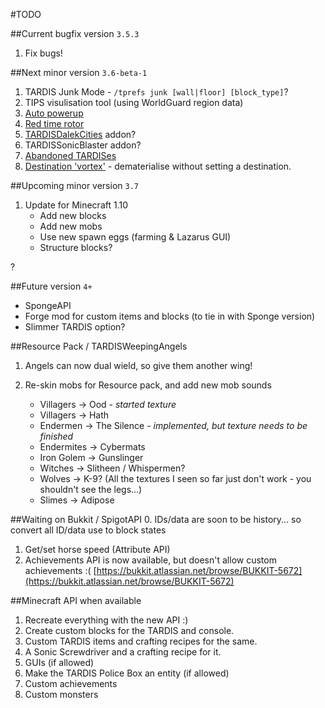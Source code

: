 #TODO

##Current bugfix version `3.5.3`
1. Fix bugs!

##Next minor version `3.6-beta-1`
1. TARDIS Junk Mode - `/tprefs junk [wall|floor] [block_type]`?
2. TIPS visulisation tool (using WorldGuard region data)
3. [Auto powerup](http://dev.bukkit.org/bukkit-plugins/tardis/tickets/1209-auto-powerup/)
4. [Red time rotor](http://dev.bukkit.org/bukkit-plugins/tardis/tickets/1216-red-time-rotor/)
5. [TARDISDalekCities](http://dev.bukkit.org/bukkit-plugins/tardis/tickets/1168-a-dalek-conquest/) addon?
6. TARDISSonicBlaster addon?
7. [Abandoned TARDISes](http://dev.bukkit.org/bukkit-plugins/tardis/tickets/1277-possibility-to-abandon-a-tardis/)
8. [Destination 'vortex'](http://dev.bukkit.org/bukkit-plugins/tardis/tickets/1023-set-the-tardis-inflight-without-setting-a-destination/) - dematerialise without setting a destination.

##Upcoming minor version `3.7`
1. Update for Minecraft 1.10
   * Add new blocks
   * Add new mobs
   * Use new spawn eggs (farming & Lazarus GUI)
   * Structure blocks?

?

##Future version `4+`
* SpongeAPI
* Forge mod for custom items and blocks (to tie in with Sponge version)
* Slimmer TARDIS option?

##Resource Pack / TARDISWeepingAngels

1. Angels can now dual wield, so give them another wing!
2. Re-skin mobs for Resource pack, and add new mob sounds

   * Villagers -> Ood - _started texture_
   * Villagers -> Hath
   * Endermen -> The Silence - _implemented, but texture needs to be finished_
   * Endermites -> Cybermats
   * Iron Golem -> Gunslinger
   * Witches -> Slitheen / Whispermen?
   * Wolves -> K-9? (All the textures I seen so far just don't work - you shouldn't see the legs...)
   * Slimes -> Adipose

##Waiting on Bukkit / SpigotAPI
0. IDs/data are soon to be history... so convert all ID/data use to block states 
1. Get/set horse speed (Attribute API)
2. Achievements API is now available, but doesn't allow custom achievements :( [https://bukkit.atlassian.net/browse/BUKKIT-5672](https://bukkit.atlassian.net/browse/BUKKIT-5672)

##Minecraft API when available
1. Recreate everything with the new API :)
2. Create custom blocks for the TARDIS and console.
3. Custom TARDIS items and crafting recipes for the same.
4. A Sonic Screwdriver and a crafting recipe for it.
5. GUIs (if allowed)
6. Make the TARDIS Police Box an entity (if allowed)
7. Custom achievements
8. Custom monsters
